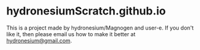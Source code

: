 # hydronesiumScratch.github.io
This is a project made by hydronesium/Magnogen and user-e. If you don't like it, then please email us how to make it better at hydronesium@gmail.com.
